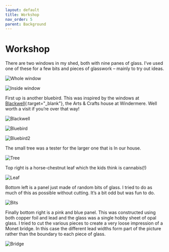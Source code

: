 ```yaml
---
layout: default
title: Workshop
nav_order: 5
parent: Background
---
```


# Workshop

There are two windows in my shed, both with nine panes of glass. I’ve used one of these for a few bits and pieces of glasswork – mainly to try out ideas.

![Whole window](/images/Shed.jpg)

![Inside window](/images/Windowinside.jpg)

First up is another bluebird. This was inspired by the windows at [Blackwell](https://lakelandarts.org.uk/blackwell/){:target="_blank"}, the Arts & Crafts house at Windermere. Well worth a visit if you’re over that way!

![Blackwell](/images/Blackwell.png)

![Bluebird](/images/DecoBluebird.jpg)

![Bluebird2](/images/Decobluebird2.jpg)

The small tree was a tester for the larger one that is In our house.

![Tree](/images/Smalltree.jpg)

Top right is a horse-chestnut leaf which the kids think is cannabis(!)

![Leaf](/images/Chestnutleaf.jpg)

Bottom left is a panel just made of random bits of glass. I tried to do as much of this as possible without cutting. It’s a bit odd but was fun to do.

![Bits](/images/Bits.jpg)

Finally bottom right is a pink and blue panel. This was constructed using both copper foil and lead and the glass was a single hobby sheet of opal glass. I tried to cut the various pieces to create a very loose impression of a Monet bridge. In this case the different lead widths form part of the picture rather than the boundary to each piece of glass.

![Bridge](/images/Bridge.jpg)
